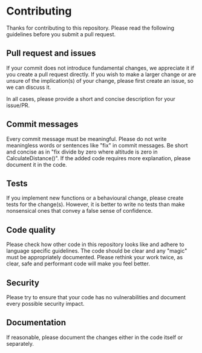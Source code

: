 # Contributing
Thanks for contributing to this repository. Please read the following guidelines before you submit a pull request.

## Pull request and issues
If your commit does not introduce fundamental changes, we appreciate it if you create a pull request directly.
If you wish to make a larger change or are unsure of the implication(s) of your change, please first create an issue, so we can discuss it.

In all cases, please provide a short and concise description for your issue/PR.

## Commit messages
Every commit message must be meaningful.
Please do not write meaningless words or sentences like "fix" in commit messages. Be short and concise as in "fix divide by zero where altitude is zero in CalculateDistance()".
If the added code requires more explanation, please document it in the code.

## Tests
If you implement new functions or a behavioural change, please create tests for the change(s).
However, it is better to write no tests than make nonsensical ones that convey a false sense of confidence.

## Code quality
Please check how other code in this repository looks like and adhere to language specific guidelines.
The code should be clear and any "magic" must be appropriately documented. Please rethink your work twice, as clear, safe and performant code will make you feel better.

## Security
Please try to ensure that your code has no vulnerabilities and document every possible security impact.

## Documentation
If reasonable, please document the changes either in the code itself or separately.

